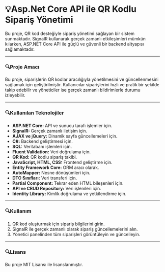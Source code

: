# 💡Asp.Net Core API ile QR Kodlu Sipariş Yönetimi

Bu proje, QR kod desteğiyle sipariş yönetimi sağlayan bir sistem sunmaktadır. SignalR kullanarak gerçek zamanlı etkileşimleri mümkün kılarken, ASP.NET Core API ile güçlü ve güvenli bir backend altyapısı sağlamaktadır.

-------------------------------------------------------------------------------------------------

### 🔍Proje Amacı

Bu proje, siparişlerin QR kodlar aracılığıyla yönetilmesini ve güncellenmesini sağlamak için geliştirilmiştir. Kullanıcılar siparişlerini hızlı ve pratik bir şekilde takip edebilir ve yöneticiler ise gerçek zamanlı bildirimlerle durumu izleyebilir.

-------------------------------------------------------------------------------------------------

### 🔍Kullanılan Teknolojiler

- **ASP.NET Core:** API ve sunucu tarafı işlemler için.
- **SignalR:** Gerçek zamanlı iletişim için.
- **AJAX ve jQuery:** Dinamik sayfa güncellemeleri için.
- **C#:** Backend geliştirmesi için.
- **SQL:** Veritabanı işlemleri için.
- **Fluent Validation:** Veri doğrulama için.
- **QR Kod:** QR kodlu sipariş takibi.
- **JavaScript, HTML, CSS:** Frontend geliştirme için.
- **Entity Framework Core:** ORM aracı olarak.
- **AutoMapper:** Nesne dönüşümleri için.
- **DTO Sınıfları:** Veri transferi için.
- **Partial Component:** Tekrar eden HTML bileşenleri için.
- **API ve CRUD Repository:** Veri işlemleri için.
- **Identity Library:** Kimlik doğrulama ve yetkilendirme için.

-------------------------------------------------------------------------------------------------

### 🔍Kullanım

1. QR kod oluşturmak için sipariş bilgilerini girin.
2. SignalR ile gerçek zamanlı olarak sipariş güncellemelerini alın.
3. Yönetici panelinden tüm siparişleri görüntüleyin ve güncelleyin.

-------------------------------------------------------------------------------------------------

### 🔍Lisans

Bu proje MIT Lisansı ile lisanslanmıştır.